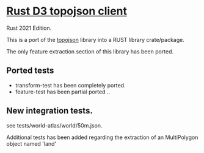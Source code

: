 # [Rust D3 topojson client]()

Rust 2021 Edition.

This is a port of the [topojson](<https://github.com/topojson/topojson>) library into a RUST library crate/package.

The only feature extraction section of this library has been ported.

## Ported tests

* transform-test has been completely ported.
* feature-test has been partial ported ..

## New integration tests.

 see tests/world-atlas/world/50m.json.

 Additional tests has been added regarding the extraction of an MultiPolygon object named 'land'
